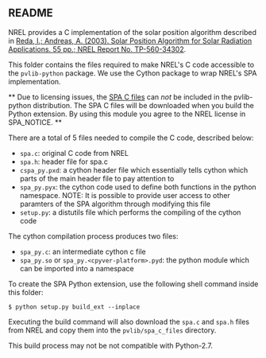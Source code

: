 README
------

NREL provides a C implementation of the solar position algorithm described in
[Reda, I.; Andreas, A. (2003). Solar Position Algorithm for Solar Radiation Applications. 55 pp.; NREL Report No. TP-560-34302](http://www.nrel.gov/docs/fy08osti/34302.pdf).

This folder contains the files required to make NREL's C code accessible
to the ``pvlib-python`` package. We use the Cython package to wrap NREL's SPA 
implementation. 

** Due to licensing issues, the [SPA C files](http://www.nrel.gov/midc/spa) can
_not_ be included in the pvlib-python distribution. The SPA C files will be
downloaded when you build the Python extension. By using this module you agree
to the NREL license in SPA_NOTICE. **

There are a total of 5 files needed to compile the C code, described below:

* ``spa.c``: original C code from NREL 
* ``spa.h``: header file for spa.c
* ``cspa_py.pxd``: a cython header file which essentially tells cython which
  parts of the main header file to pay attention to
* ``spa_py.pyx``: the cython code used to define both functions in the python
  namespace. NOTE: It is possible to provide user access to other paramters of
  the SPA algorithm through modifying this file 
* ``setup.py``: a distutils file which performs the compiling of the cython code

The cython compilation process produces two files:
* ``spa_py.c``: an intermediate cython c file
* ``spa_py.so`` or ``spa_py.<cpyver-platform>.pyd``: the python module which
  can be imported into a namespace

To create the SPA Python extension, use the following shell command inside this
folder:

    $ python setup.py build_ext --inplace

Executing the build command will also download the ``spa.c`` and ``spa.h``
files from NREL and copy them into the ``pvlib/spa_c_files`` directory.

This build process may not be not compatible with Python-2.7.